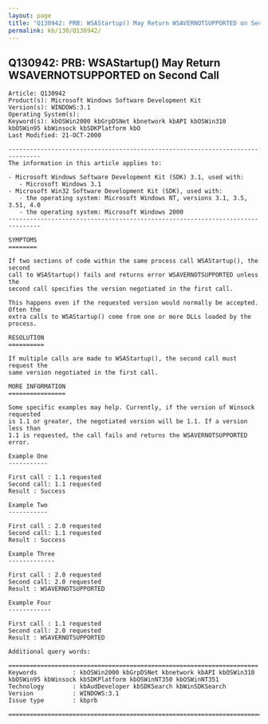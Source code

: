 ```yaml
---
layout: page
title: "Q130942: PRB: WSAStartup() May Return WSAVERNOTSUPPORTED on Second Call"
permalink: kb/130/Q130942/
---
```


## Q130942: PRB: WSAStartup() May Return WSAVERNOTSUPPORTED on Second Call

	Article: Q130942
	Product(s): Microsoft Windows Software Development Kit
	Version(s): WINDOWS:3.1
	Operating System(s): 
	Keyword(s): kbOSWin2000 kbGrpDSNet kbnetwork kbAPI kbOSWin310 kbOSWin95 kbWinsock kbSDKPlatform kbO
	Last Modified: 21-OCT-2000
	
	-------------------------------------------------------------------------------
	The information in this article applies to:
	
	- Microsoft Windows Software Development Kit (SDK) 3.1, used with:
	   - Microsoft Windows 3.1 
	- Microsoft Win32 Software Development Kit (SDK), used with:
	   - the operating system: Microsoft Windows NT, versions 3.1, 3.5, 3.51, 4.0 
	   - the operating system: Microsoft Windows 2000 
	-------------------------------------------------------------------------------
	
	SYMPTOMS
	========
	
	If two sections of code within the same process call WSAStartup(), the second
	call to WSAStartup() fails and returns error WSAVERNOTSUPPORTED unless the
	second call specifies the version negotiated in the first call.
	
	This happens even if the requested version would normally be accepted. Often the
	extra calls to WSAStartup() come from one or more DLLs loaded by the process.
	
	RESOLUTION
	==========
	
	If multiple calls are made to WSAStartup(), the second call must request the
	same version negotiated in the first call.
	
	MORE INFORMATION
	================
	
	Some specific examples may help. Currently, if the version of Winsock requested
	is 1.1 or greater, the negotiated version will be 1.1. If a version less than
	1.1 is requested, the call fails and returns the WSAVERNOTSUPPORTED error.
	
	Example One
	-----------
	
	First call : 1.1 requested
	Second call: 1.1 requested
	Result : Success
	
	Example Two
	-----------
	
	First call : 2.0 requested
	Second call: 1.1 requested
	Result : Success
	
	Example Three
	-------------
	
	First call : 2.0 requested
	Second call: 2.0 requested
	Result : WSAVERNOTSUPPORTED
	
	Example Four
	------------
	
	First call : 1.1 requested
	Second call: 2.0 requested
	Result : WSAVERNOTSUPPORTED
	
	Additional query words:
	
	======================================================================
	Keywords          : kbOSWin2000 kbGrpDSNet kbnetwork kbAPI kbOSWin310 kbOSWin95 kbWinsock kbSDKPlatform kbOSWinNT350 kbOSWinNT351 
	Technology        : kbAudDeveloper kbSDKSearch kbWinSDKSearch
	Version           : WINDOWS:3.1
	Issue type        : kbprb
	
	=============================================================================
	

